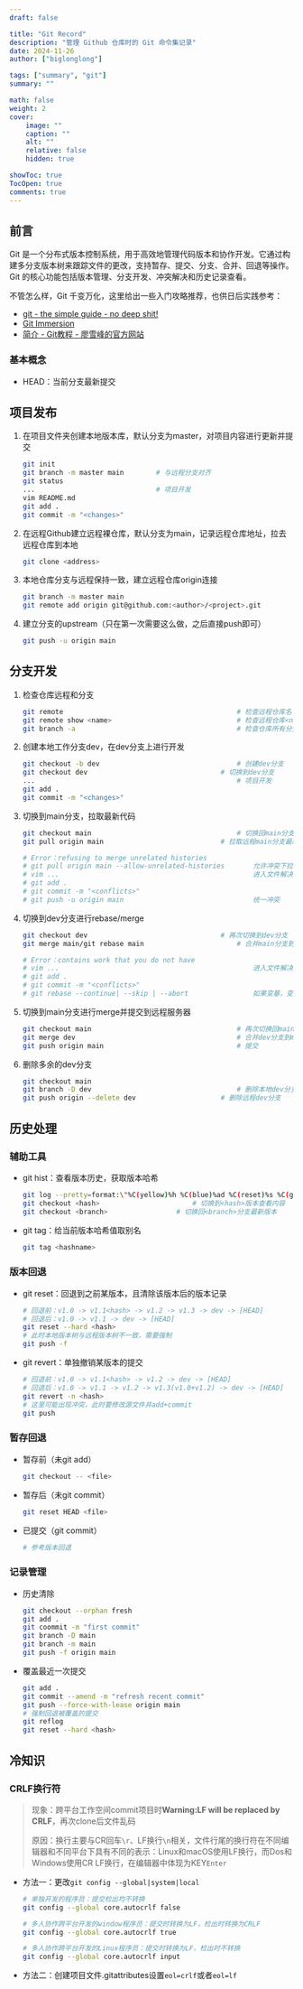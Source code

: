 ```yaml
---
draft: false

title: "Git Record"
description: "管理 Github 仓库时的 Git 命令集记录"
date: 2024-11-26
author: ["biglonglong"]

tags: ["summary", "git"]
summary: ""

math: false
weight: 2
cover:
    image: ""
    caption: ""
    alt: ""
    relative: false
    hidden: true

showToc: true
TocOpen: true
comments: true
---
```


## 前言

Git 是一个分布式版本控制系统，用于高效地管理代码版本和协作开发。它通过构建多分支版本树来跟踪文件的更改，支持暂存、提交、分支、合并、回退等操作。Git 的核心功能包括版本管理、分支开发、冲突解决和历史记录查看。

不管怎么样，Git 千变万化，这里给出一些入门攻略推荐，也供日后实践参考：

- [git - the simple guide - no deep shit!](https://rogerdudler.github.io/git-guide/)
- [Git Immersion](https://gitimmersion.com/)
- [简介 - Git教程 - 廖雪峰的官方网站](https://liaoxuefeng.com/books/git/introduction/index.html)

### 基本概念

- HEAD：当前分支最新提交



## 项目发布

1. 在项目文件夹创建本地版本库，默认分支为master，对项目内容进行更新并提交

   ```bash
   git init
   git branch -m master main      	# 与远程分支对齐
   git status
   ...								# 项目开发
   vim README.md
   git add .
   git commit -m "<changes>"
   ```

2. 在远程Github建立远程裸仓库，默认分支为main，记录远程仓库地址，拉去远程仓库到本地

   ```bash
   git clone <address>
   ```

3. 本地仓库分支与远程保持一致，建立远程仓库origin连接

   ```bash
   git branch -m master main
   git remote add origin git@github.com:<author>/<project>.git
   ```

4. 建立分支的upstream（只在第一次需要这么做，之后直接push即可）

   ```bash
   git push -u origin main
   ```



## 分支开发

1. 检查仓库远程和分支

   ```bash
   git remote 											# 检查远程仓库名
   git remote show <name>		  	 		 			# 检查远程仓库<name>对应address
   git branch -a										# 检查仓库所有分支
   ```

2. 创建本地工作分支dev，在dev分支上进行开发

   ```bash
   git checkout -b dev									# 创建dev分支
   git checkout dev									# 切换到dev分支
   ...											   		# 项目开发
   git add .
   git commit -m "<changes>"
   ```

3. 切换到main分支，拉取最新代码

   ```bash
   git checkout main									# 切换回main分支
   git pull origin main								# 拉取远程main分支最新代码 
   
   # Error：refusing to merge unrelated histories      
   # git pull origin main --allow-unrelated-histories	    允许冲突下拉
   # vim ...												进入文件解决冲突并重新提交
   # git add .												
   # git commit -m "<conflicts>"
   # git push -u origin main								统一冲突
   ```

4. 切换到dev分支进行rebase/merge

   ```bash
   git checkout dev									# 再次切换到dev分支
   git merge main/git rebase main						# 合并main分支到dev分支
   
   # Error：contains work that you do not have
   # vim ...												进入文件解决冲突并重新提交 
   # git add .												
   # git commit -m "<conflicts>"
   # git rebase --continue| --skip | --abort				如果变基，变基合并继续|跳过|中断
   ```

5. 切换到main分支进行merge并提交到远程服务器

   ```bash
   git checkout main									# 再次切换回main分支
   git merge dev										# 合并dev分支到main分支
   git push origin main 								# 提交
   ```

6. 删除多余的dev分支

   ```bash
   git checkout main
   git branch -D dev									# 删除本地dev分支
   git push origin --delete dev						# 删除远程dev分支
   ```



## 历史处理

### 辅助工具

- git hist：查看版本历史，获取版本哈希

  ```bash
  git log --pretty=format:\"%C(yellow)%h %C(blue)%ad %C(reset)%s %C(green)[%cn] %C(red)%d\" --decorate --date=short
  git checkout <hash>						# 切换到<hash>版本查看内容
  git checkout <branch>					# 切换回<branch>分支最新版本
  ```

- git tag：给当前版本哈希值取别名

  ```bash
  git tag <hashname>
  ```

### 版本回退

- git reset：回退到之前某版本，且清除该版本后的版本记录

  ```bash
  # 回退前：v1.0 -> v1.1<hash> -> v1.2 -> v1.3 -> dev -> [HEAD]
  # 回退后：v1.0 -> v1.1 -> dev -> [HEAD]
  git reset --hard <hash>
  # 此时本地版本树与远程版本树不一致，需要强制
  git push -f
  ```

- git revert：单独撤销某版本的提交

  ```bash
  # 回退前：v1.0 -> v1.1<hash> -> v1.2 -> dev -> [HEAD]
  # 回退后：v1.0 -> v1.1 -> v1.2 -> v1.3(v1.0+v1.2) -> dev -> [HEAD]
  git revert -n <hash>
  # 这里可能出现冲突，此时要修改源文件并add+commit
  git push
  ```

### 暂存回退

- 暂存前（未git add）

  ```bash
  git checkout -- <file>
  ```

- 暂存后（未git commit）

  ```bash
  git reset HEAD <file>
  ```

- 已提交（git commit）

  ```bash
  # 参考版本回退
  ```

### 记录管理

- 历史清除

  ```bash
  git checkout --orphan fresh
  git add .
  git coommit -m "first commit"
  git branch -D main
  git branch -m main
  git push -f origin main
  ```

- 覆盖最近一次提交

  ```bash
  git add .
  git commit --amend -m "refresh recent commit"
  git push --force-with-lease origin main
  # 强制回退被覆盖的提交
  git reflog
  git reset --hard <hash>
  ```
  



## 冷知识

### CRLF换行符

> 现象：跨平台工作空间commit项目时**Warning:LF will be replaced by CRLF**，再次clone后文件乱码
>
> 原因：换行主要与CR回车`\r`、LF换行`\n`相关，文件行尾的换行符在不同编辑器和不同平台下具有不同的表示：Linux和macOS使用LF换行，而Dos和Windows使用CR LF换行，在编辑器中体现为KEY`Enter`

- 方法一：更改`git config --global|system|local`

  ```bash
  # 单独开发的程序员：提交检出均不转换
  git config --global core.autocrlf false
  
  # 多人协作跨平台开发的window程序员：提交时转换为LF，检出时转换为CRLF
  git config --global core.autocrlf true
  
  # 多人协作跨平台开发的Linux程序员：提交时转换为LF，检出时不转换
  git config --global core.autocrlf input
  ```

- 方法二：创建项目文件.gitattributes设置`eol=crlf`或者`eol=lf`
